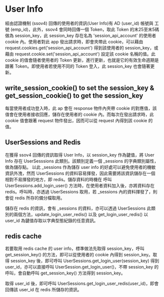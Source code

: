 # User Info
經由認證機制 (ssov4) 回傳的使用者的資訊(User Info)有 AD (user_id) 帳號與 工號 (emp_id)，此外，ssov4 會同時回傳一個 Token，取此 Token 的末25至末5碼做為 session_key，此 session_key 存在名為 'session_api_account' 的使用者 cookie 內。使用者對此 app 發出請求時，即會夾帶此 cookie，可以藉由 request.cookies.get('session_api_account') 得到該使用者的  session_key，或藉由 request.cookie.set('session_api_account') 設定該 cookie 名稱的值。此 cookie 的值會隨者使用者的 Token 更新，進行更新，也就是它的有效生命週期是跟著 Token。即使用者若使用不同的 Token 登入，此 session_key 也會隨著更新。 
## write_session_cookie() to set the session_key & get_session_cookie() to get the session_key
每當使用者成功登入時，此 ap  會在 response 物件內夾帶 cookie 的對應值，該值會在使用者接收回應，儲存在使用者的 cookie 內。而每次在發出請求時，此 cookie  值會跟著 request  物件發出，因而可以從 request 內得到該 cookie 的值。

## UserSessions and Redis
在獲得 ssov4 回傳的資訊取得 User Info，以 session_key 作為鍵值，將 User Info 存在 UserSesssions 此類別。該類別定義一個 _sessions 的字典類別屬性，做為儲存點。
以此 _sessions 作為儲存 user info 的好處可以避免使用者的機敏資訊外洩，然而 UserSessions 的資料容易揮發，因此需要將該資訊儲存在一個相對不易揮發的地方，即 redis。儲存資料的時機在 呼叫 UserSessions.add_login_user() 方法時，在使用者資料加入後，亦將資料存在 redis。呼叫時，亦透過 UserSessions 取用，若 _sessions 內的資料揮發了，則會從 redis 所存的備分檔取用。 

儲存在 redis 的資訊，會有 _sessions 的資料，亦可以透過 UserSessions 此類別的兩個方法，update_login_user_redis() 以及 get_login_user_redis() 以 user_id 為鍵值存取以字典型態紀錄的任意資訊。


## redis cache

若要取用 redis cache 的 user info，標準做法先取得 session_key，呼叫 get_session_key() 的方法，即可以從使用者的 cookie 內得到 session_key。取得 session_key 後，即可呼叫 UserSessions.get_login_user(session_key) 得到 user_id，亦可以直接呼叫 UserSession.get_login_user()，不帶 session_key 的呼叫，會自動呼叫 get_session_key() 方法得到 session_key。

取得 user_id 後，即可呼叫 UserSessions.get_login_user_redis(user_id)，即會回傳該 user_id 在 redis 所儲存的資訊。


